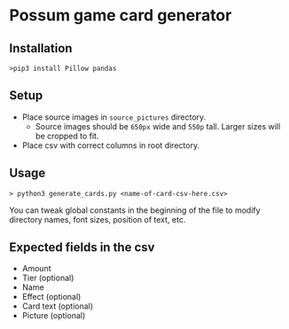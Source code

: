 # Possum game card generator

## Installation
`>pip3 install Pillow pandas`

## Setup
- Place source images in `source_pictures` directory.
    - Source images should be `650px` wide and `550p` tall. Larger sizes will be cropped to fit.
- Place csv with correct columns in root directory.

## Usage
`> python3 generate_cards.py <name-of-card-csv-here.csv>`

You can tweak global constants in the beginning of the file to modify directory names, font sizes, position of text, etc.

## Expected fields in the csv
- Amount
- Tier (optional)
- Name
- Effect (optional)
- Card text (optional)
- Picture (optional)